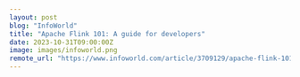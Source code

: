 ```yaml
---
layout: post
blog: "InfoWorld"
title: "Apache Flink 101: A guide for developers"
date: 2023-10-31T09:00:00Z
image: images/infoworld.png
remote_url: "https://www.infoworld.com/article/3709129/apache-flink-101-a-guide-for-developers.html#tk.rss_applicationdevelopment"
---
```

